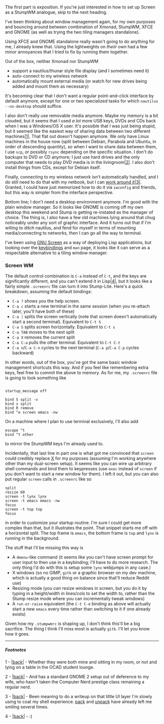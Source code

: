 The first part is exposition. If you're just interested in how to set up Screen as a StumpWM analogue, skip to the next heading.

I've been thinking about window management again, for my own purposes and bouncing around between combination of Xmonad, StumpWM, XFCE and GNOME (as well as trying the two tiling managers standalone). 

Using XFCE and GNOME standalone really wasn't going to do anything for me, I already knew that. Using the lightweights on *theiir* own had a few minor annoyances that I tried to fix by running them together.

Out of the box, neither Xmonad nor StumpWM


-   support a nautilus/thunar style file display (and I sometimes need it)
-   auto-connect to my wireless network
-   automatically mount external media (or watch for new drives being added and mount them as necessary)


It's becoming clear that I don't want a regular point-and-click interface by default anymore, except for one or two specialized tasks for which `nautilus --no-desktop` should suffice.

I also don't really use removable media anymore. Maybe my memory is a bit clouded, but it seems that I used *a lot* more USB keys, DVDs and CDs back when I was a Windows/OS X user. It's possible that I was just being stupid, but it seemed like the easiest way of sharing data between two different machines<a name="note-Thu-Oct-06-092559EDT-2011"></a>[|1|](#foot-Thu-Oct-06-092559EDT-2011). That flat out doesn't happen anymore. We only have Linux machines in the house now (split between Debian, Parabola and Ubuntu, in order of descending quantity), so when I want to share data between them, I use `scp`, or possibly `rsync` depending on the specific situation. I don't do backups to DVD or CD anymore; I just use hard drives and the only computer that needs to play DVD media is in the livingroom<a name="note-Thu-Oct-06-092727EDT-2011"></a>[|2|](#foot-Thu-Oct-06-092727EDT-2011). I also don't install things from CDs, except for Debian itself.

Finally, connecting to my wireless network isn't automatically handled, and I do still need to do that with my netbook, but I can [work around it](https://github.com/Inaimathi/shell-ui/blob/master/ruby/wlan)<a name="note-Thu-Oct-06-112837EDT-2011"></a>[|3|](#foot-Thu-Oct-06-112837EDT-2011). Granted, I could have just memorized how to do it via `iwconfig` and friends, but this way is simpler from the interface perspective.

Bottom line; I don't need a desktop environment anymore. I'm good with the plain window manager. So it looks like GNOME is coming off my own desktop this weekend and Stump is getting re-instated as the manager of choice. The thing is, I also have a few old machines lying around that chug noticeably under any sort of graphic interface. And it turns out that if I'm willing to ditch nautilus, and fend for myself in terms of mounting media/connecting to networks, then I can go all the way to terminal.

I've been using [GNU Screen](http://www.gnu.org/s/screen/) as a way of deploying Lisp applications, but looking over the [keybindings](http://www.gnu.org/software/screen/manual/html_node/Default-Key-Bindings.html) and `man` page, it looks like it can serve as a respectable alternative to a tiling window manager.

### <a name="screen-wm" href="#screen-wm"></a>Screen WM

The default control combination is `C-a` instead of `C-t`, and the keys are significantly different, and you can't extend it in Lisp<a name="note-Thu-Oct-06-114732EDT-2011"></a>[|4|](#foot-Thu-Oct-06-114732EDT-2011), but it looks like a fairly simple `.screenrc` file can turn it into Stump-Lite. Here's a quick breakdown, assuming the default bindings:


-   `C-a ?` shows you the help screen. 
-   `C-a c` starts a new terminal in the same session (when you re-attach later, you'll have both of these)
-   `C-a |` splits the screen vertically (note that screen doesn't automatically start a second terminal). Equivalent to `C-t S`
-   `C-a S` splits screen horizontally. Equivalent to `C-t s`
-   `C-a TAB` moves to the next split
-   `C-a X` removes the current split
-   `C-a C-a` pulls the other terminal. Equivalent to `C-t C-t`
-   `C-a n`/`C-a C-n` cycles to the next terminal (`C-a p`/`C-a C-p` cycles backward)


In other words, out of the box, you've got the same basic window management shortcuts this way. And if you feel like remembering extra keys, feel free to commit the above to memory. As for me, my `.screenrc` file is going to look something like

```

startup_message off

bind S split -v
bind s split
bind R remove
bind ^e screen emacs -nw
```

On a machine where I plan to use terminal exclusively, I'll also add

```
escape ^t
bind ^t other
```

to mirror the StumpWM keys I'm already used to.

Incidentally, that last line in part one is what got me convinced that `screen` could credibly replace [X](http://en.wikipedia.org/wiki/X_Window_System) for my purposes (assuming I'm working anywhere other than my dual-screen setup). It seems like you can wire up arbitrary shell commands and bind them to keypresses (use `exec` instead of `screen` if you don't want to start a new window for them). I left it out, but you can also put regular `screen` calls in `.screenrc` like so

```
split
resize 60
screen -t lynx lynx
screen -t emacs emacs -nw
focus
screen -t top top
focus
```

in order to customize your startup routine. I'm sure I could get more complex than that, but it illustrates the point. That snippet starts me off with a horizontal split. The top frame is `emacs`, the bottom frame is `top` and `lynx` is running in the background.

The stuff that I'll be missing this way is


-   A `dmenu`-like command (it seems like you can't have screen prompt for user input to then use in a keybinding; I'll have to do more research. The only thing I'd do with this is setup some `lynx` webjumps in any case.)
-   X windows (so no GIMP, `gitk` or a graphic browser on my dev machine, which is actually a good thing on balance since that'll reduce Reddit use)
-   Resizing mode (you *can* resize windows in screen, but you do it by typing in a height/width in lines/cols to set the width to, rather than the Stump resize mode where you can incrementally tweak windows)
-   A `run-or-raise` equivalent (the `C-t C-e` binding as above will actually start a new `emacs` every time rather than switching to it if one already exists)


Given how my `.stumpwmrc` is shaping up, I don't think this'll be a big sacrifice. The thing I think I'll miss most is actually `gitk`. I'll let you know how it goes.

* * *
##### Footnotes

1 - <a name="foot-Thu-Oct-06-092559EDT-2011"></a>[|back|](#note-Thu-Oct-06-092559EDT-2011) - Whether they were both mine and sitting in my room, or not and lying on a table in the OCAD student lounge.

2 - <a name="foot-Thu-Oct-06-092727EDT-2011"></a>[|back|](#note-Thu-Oct-06-092727EDT-2011) - And has a standard GNOME 2 setup out of deference to my wife, who hasn't taken the Computer Nerd prestige class remaining a regular nerd.

3 - <a name="foot-Thu-Oct-06-112837EDT-2011"></a>[|back|](#note-Thu-Oct-06-112837EDT-2011) -  Been meaning to do a writeup on that little UI layer I'm slowly using to coat my shell experience. [pack](https://github.com/Inaimathi/shell-ui/blob/master/ruby/pack) and [unpack](https://github.com/Inaimathi/shell-ui/blob/master/ruby/unpack) have already left me smiling several times.

4 - <a name="foot-Thu-Oct-06-114732EDT-2011"></a>[|back|](#note-Thu-Oct-06-114732EDT-2011) - :(
